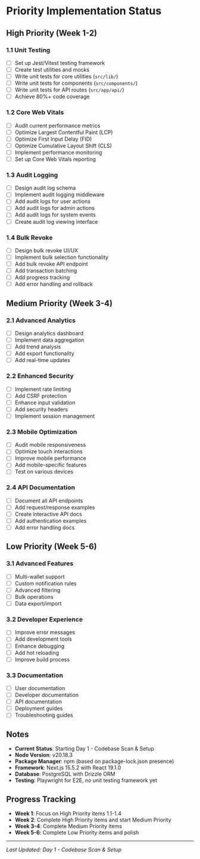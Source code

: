 # Priority Implementation Status

## High Priority (Week 1-2)

### 1.1 Unit Testing
- [ ] Set up Jest/Vitest testing framework
- [ ] Create test utilities and mocks
- [ ] Write unit tests for core utilities (`src/lib/`)
- [ ] Write unit tests for components (`src/components/`)
- [ ] Write unit tests for API routes (`src/app/api/`)
- [ ] Achieve 80%+ code coverage

### 1.2 Core Web Vitals
- [ ] Audit current performance metrics
- [ ] Optimize Largest Contentful Paint (LCP)
- [ ] Optimize First Input Delay (FID)
- [ ] Optimize Cumulative Layout Shift (CLS)
- [ ] Implement performance monitoring
- [ ] Set up Core Web Vitals reporting

### 1.3 Audit Logging
- [ ] Design audit log schema
- [ ] Implement audit logging middleware
- [ ] Add audit logs for user actions
- [ ] Add audit logs for admin actions
- [ ] Add audit logs for system events
- [ ] Create audit log viewing interface

### 1.4 Bulk Revoke
- [ ] Design bulk revoke UI/UX
- [ ] Implement bulk selection functionality
- [ ] Add bulk revoke API endpoint
- [ ] Add transaction batching
- [ ] Add progress tracking
- [ ] Add error handling and rollback

## Medium Priority (Week 3-4)

### 2.1 Advanced Analytics
- [ ] Design analytics dashboard
- [ ] Implement data aggregation
- [ ] Add trend analysis
- [ ] Add export functionality
- [ ] Add real-time updates

### 2.2 Enhanced Security
- [ ] Implement rate limiting
- [ ] Add CSRF protection
- [ ] Enhance input validation
- [ ] Add security headers
- [ ] Implement session management

### 2.3 Mobile Optimization
- [ ] Audit mobile responsiveness
- [ ] Optimize touch interactions
- [ ] Improve mobile performance
- [ ] Add mobile-specific features
- [ ] Test on various devices

### 2.4 API Documentation
- [ ] Document all API endpoints
- [ ] Add request/response examples
- [ ] Create interactive API docs
- [ ] Add authentication examples
- [ ] Add error handling docs

## Low Priority (Week 5-6)

### 3.1 Advanced Features
- [ ] Multi-wallet support
- [ ] Custom notification rules
- [ ] Advanced filtering
- [ ] Bulk operations
- [ ] Data export/import

### 3.2 Developer Experience
- [ ] Improve error messages
- [ ] Add development tools
- [ ] Enhance debugging
- [ ] Add hot reloading
- [ ] Improve build process

### 3.3 Documentation
- [ ] User documentation
- [ ] Developer documentation
- [ ] API documentation
- [ ] Deployment guides
- [ ] Troubleshooting guides

## Notes

- **Current Status**: Starting Day 1 - Codebase Scan & Setup
- **Node Version**: v20.18.3
- **Package Manager**: npm (based on package-lock.json presence)
- **Framework**: Next.js 15.5.2 with React 19.1.0
- **Database**: PostgreSQL with Drizzle ORM
- **Testing**: Playwright for E2E, no unit testing framework yet

## Progress Tracking

- **Week 1**: Focus on High Priority items 1.1-1.4
- **Week 2**: Complete High Priority items and start Medium Priority
- **Week 3-4**: Complete Medium Priority items
- **Week 5-6**: Complete Low Priority items and polish

---

*Last Updated: Day 1 - Codebase Scan & Setup*
